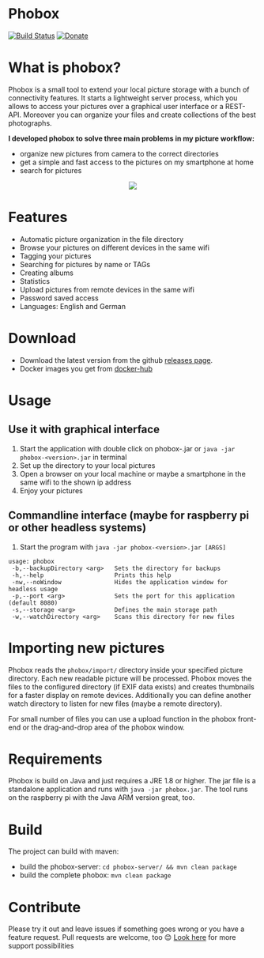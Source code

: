 # Phobox
[![Build Status](https://travis-ci.org/phoboxhq/phobox.svg?branch=master)](https://travis-ci.org/phoboxhq/phobox)
[![Donate](https://img.shields.io/badge/Donate-PayPal-green.svg)](https://www.paypal.com/cgi-bin/webscr?cmd=_s-xclick&hosted_button_id=TXKR7ZHFQDNMA)

# What is phobox?
Phobox is a small tool to extend your local picture storage with a bunch of connectivity features. 
It starts a lightweight server process, which you allows to access your pictures over a graphical user interface
or a REST-API. Moreover you can organize your files and create collections of the best photographs.

**I developed phobox to solve three main problems in my picture workflow:**
 - organize new pictures from camera to the correct directories
 - get a simple and fast access to the pictures on my smartphone at home
 - search for pictures

<p align="center">
 <img src="https://github.com/Milchreis/phobox/raw/master/screenshots/phobox.gif" />
</p>

# Features
 - Automatic picture organization in the file directory
 - Browse your pictures on different devices in the same wifi
 - Tagging your pictures
 - Searching for pictures by name or TAGs
 - Creating albums
 - Statistics
 - Upload pictures from remote devices in the same wifi
 - Password saved access
 - Languages: English and German

# Download
 - Download the latest version from the github [releases page](https://github.com/phoboxhq/phobox/releases).
 - Docker images you get from [docker-hub](https://hub.docker.com/r/milchreis/phobox)

# Usage
## Use it with graphical interface 
1) Start the application with double click on phobox-<version>.jar or `java -jar phobox-<version>.jar` in terminal
2) Set up the directory to your local pictures
3) Open a browser on your local machine or maybe a smartphone in the same wifi to the shown ip address
4) Enjoy your pictures 

## Commandline interface (maybe for raspberry pi or other headless systems)
1) Start the program with `java -jar phobox-<version>.jar [ARGS]`
```
usage: phobox
 -b,--backupDirectory <arg>   Sets the directory for backups
 -h,--help                    Prints this help
 -nw,--noWindow               Hides the application window for headless usage
 -p,--port <arg>              Sets the port for this application (default 8080)
 -s,--storage <arg>           Defines the main storage path
 -w,--watchDirectory <arg>    Scans this directory for new files
```

# Importing new pictures
Phobox reads the `phobox/import/` directory inside your specified picture directory. Each new readable picture will
be processed. Phobox moves the files to the configured directory (if EXIF data exists) and creates thumbnails for
a faster display on remote devices. Additionally you can define another watch directory to listen for new files (maybe a remote directory).  

For small number of files you can use a upload function in the phobox front-end or the drag-and-drop area of the phobox window.

# Requirements
Phobox is build on Java and just requires a JRE 1.8 or higher. The jar file is a standalone application and runs with `java -jar phobox.jar`. The tool runs on the raspberry pi with the Java ARM version great, too.

# Build
The project can build with maven:
  - build the phobox-server: `cd phobox-server/ && mvn clean package`
  - build the complete phobox: `mvn clean package`

# Contribute
Please try it out and leave issues if something goes wrong or you have a feature request. Pull requests are welcome, too 😊
[Look here](https://phoboxhq.github.io/support/) for more support possibilities

